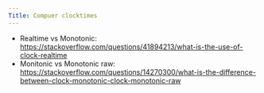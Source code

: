 ```yaml
---
Title: Compuer clocktimes
---
```


- Realtime vs Monotonic: https://stackoverflow.com/questions/41894213/what-is-the-use-of-clock-realtime
- Monitonic vs Monotonic raw: https://stackoverflow.com/questions/14270300/what-is-the-difference-between-clock-monotonic-clock-monotonic-raw
